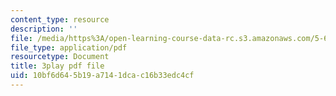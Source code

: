 ```yaml
---
content_type: resource
description: ''
file: /media/https%3A/open-learning-course-data-rc.s3.amazonaws.com/5-60-thermodynamics-kinetics-spring-2008/10bf6d645b19a7141dcac16b33edc4cf_rWLeg-W4EF0.pdf
file_type: application/pdf
resourcetype: Document
title: 3play pdf file
uid: 10bf6d64-5b19-a714-1dca-c16b33edc4cf
---
```

